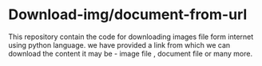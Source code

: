 # Download-img/document-from-url
This repository contain the code for downloading images file form internet using python language.
we have provided a link from which we can download the content it may be - image file , document file or many more.
